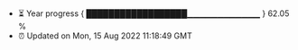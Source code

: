 - ⏳ Year progress { ██████████████████▁▁▁▁▁▁▁▁▁▁▁▁ } 62.05 %
- ⏰ Updated on Mon, 15 Aug 2022 11:18:49 GMT

